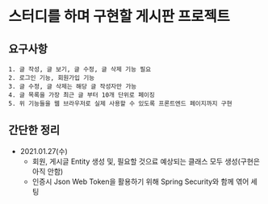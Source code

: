 # 스터디를 하며 구현할 게시판 프로젝트

## 요구사항
    1. 글 작성, 글 보기, 글 수정, 글 삭제 기능 필요
    2. 로그인 기능, 회원가입 기능
    3. 글 수정, 글 삭제는 해당 글 작성자만 가능
    4. 글 목록을 가장 최근 글 부터 10개 단위로 페이징
    5. 위 기능들을 웹 브라우저로 실제 사용할 수 있도록 프론트엔드 페이지까지 구현

## 간단한 정리
- 2021.01.27(수)
    - 회원, 게시글 Entity 생성 및, 필요할 것으료 예상되는 클래스 모두 생성(구현은 아직 안함)
    - 인증시 Json Web Token을 활용하기 위해 Spring Security와 함께 엮어 세팅